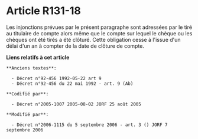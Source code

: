 # Article R131-18

Les injonctions prévues par le présent paragraphe sont adressées par le tiré au titulaire de compte alors même que le compte
sur lequel le chèque ou les chèques ont été tirés a été clôturé. Cette obligation cesse à l'issue d'un délai d'un an à
compter de la date de clôture de compte.

**Liens relatifs à cet article**

	**Anciens textes**:

	  - Décret n°92-456 1992-05-22 art 9
	  - Décret n°92-456 du 22 mai 1992 - art. 9 (Ab)

	**Codifié par**:

	  - Décret n°2005-1007 2005-08-02 JORF 25 août 2005

	**Modifié par**:

	  - Décret n°2006-1115 du 5 septembre 2006 - art. 3 () JORF 7 septembre 2006
